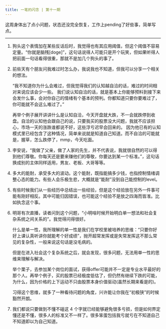 ```yaml
---
title: 一笔的闪念 | 第十一期
---
```


这周身体出了点小问题，状态还没完全恢复，工作上pending了好些事，简单写点。

---

1. 狗头这个表情加在某些反话后时，我觉得也有其应用阈值，但这个阈值不容易定量。“你就是脑残[doge]”，这句话说得人可能只是开个玩笑，但如果听得人把前面一句话看得很重，那就不是加几个狗头的事了。

2. 前些天有个朋友问我难过时怎么办，我说我也不知道，但我可以分享一个相关的想法。

    “我不知道你为什么会难过，但我觉得我们的认知越自洽的话，难过的时间相对来说应该会少一些。
    我们说认知自洽的话，就是基本上你能够预料到接下来会发什么事，会对你自己的情绪有个基本的预判。你都知道只要你要难过了，你可能就不会这么难过了。”
    
    再举个例子展开讲讲什么是认知自洽，今天开盘就大跌，不一会就跌停到收盘。自洽的认知他会跟自己的说，只要我买的股票没大问题，我就不应该担心，市场一天的涨跌谁都说不好，这些浮亏迟早会回来的。
    因为他已有的认知模式里已经包含了这种情况，简单来说就是知道自己知道。而不自洽的可能就是，握草，怎么跌停了，mmp，今天吃面。
    
3. 李安说，“我做了父亲，做了人家的先生，并不代表说，我就很自然的可以得到他们尊敬。你每天还是要来赚他们的尊敬，你要达到某一个标准。”，这句话换成别的主体同样适用，男友、老板、大哥等等。

4. 多大的能耐，承受多大的波动。这个能耐，既指能搞多少钱，也指控制情绪调整心态的能力。有些人会乐极生悲，大概就是“能耐”没到自己能控制的level。

5. 有些时候我们从一些经历中总结出一些经验，但是这个经验放在另外一件事可能有刚好相反。其中可能归因错误，也可能这个经验不是放之四海而皆准。比如执念这个事。

6. 明哥有次直播，读者问到这个问题，“小明啥时候开始明白单一想法和社会复杂系统之间关系的”。我觉得问得很好。  
   
   什么是单一性，我所理解的单一性是我们在学校里被培养的思维：“只要你好好上课认真听讲你就能考个好成绩”，抛开超常发挥或是失常发挥这不那么常见的复杂性，一般来说这句话是没毛病的。
   
   但是在进入社会这个复杂系统之后，就会发现，很多问题，无法用单一性的思维来理解与解决。
   
   举个栗子，去参加某个岗位的面试，获得offer可能并不一定是专业水平最好的那个人。再举个例子，买的股票已经极度低估了，但仍然有继续下跌的可能，为什么，因为价格的上下运动不只由股票本身价值驱动(虽然长期来看是的)。
   
   习得这个思维，就多了一种看待问题的角度，兴许能让你我在“初极狭”的时候豁然开朗。
   
7. 我们都说只要做到不懂不碰这 4 个字就已经能够避免很多亏损，但是如何界定懂还是不懂，很多人的标准又不一样了。很多笨蛋包括我亏就亏在不知道自己不知道即以为自己知道。

<CommonFooter-ForIdea></CommonFooter-ForIdea>